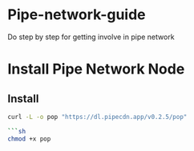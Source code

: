 # Pipe-network-guide
Do step by step for getting involve in pipe network
# Install Pipe Network Node

## **Install**
```sh
curl -L -o pop "https://dl.pipecdn.app/v0.2.5/pop"

```sh
chmod +x pop
